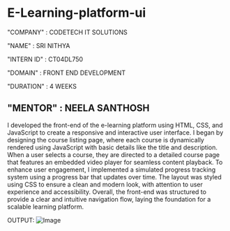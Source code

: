 # E-Learning-platform-ui

"COMPANY" : CODETECH IT SOLUTIONS
 
 "NAME" : SRI NITHYA

 "INTERN ID" : CT04DL750

 "DOMAIN" : FRONT END DEVELOPMENT

 "DURATION" : 4 WEEKS

 "MENTOR" : NEELA SANTHOSH
 ---

 I developed the front-end of the e-learning platform using HTML, CSS, and JavaScript to create a responsive and interactive user interface. I began by designing the course listing page, where each course is dynamically rendered using JavaScript with basic details like the title and description. When a user selects a course, they are directed to a detailed course page that features an embedded video player for seamless content playback. To enhance user engagement, I implemented a simulated progress tracking system using a progress bar that updates over time. The layout was styled using CSS to ensure a clean and modern look, with attention to user experience and accessibility. Overall, the front-end was structured to provide a clear and intuitive navigation flow, laying the foundation for a scalable learning platform.
 
 OUTPUT:
 ![Image](https://github.com/user-attachments/assets/3e0085bf-d19b-4e47-b177-51ca72501c02)

